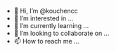 - 👋 Hi, I’m @kouchencc
- 👀 I’m interested in ...
- 🌱 I’m currently learning ...
- 💞️ I’m looking to collaborate on ...
- 📫 How to reach me ...

<!---
kouchencc/kouchencc is a ✨ special ✨ repository because its `README.md` (this file) appears on your GitHub profile.
You can click the Preview link to take a look at your changes.
--->

